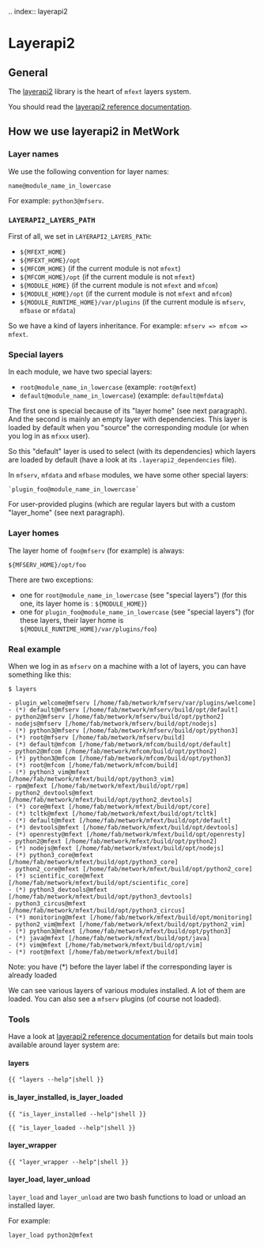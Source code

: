 .. index:: layerapi2
# Layerapi2

## General

The [layerapi2](https://github.com/metwork-framework/layerapi2) library is
the heart of `mfext` layers system.

You should read the [layerapi2 reference documentation](https://github.com/metwork-framework/layerapi2/blob/master/README.md).

## How we use layerapi2 in MetWork

### Layer names

We use the following convention for layer names:

    name@module_name_in_lowercase

For example: `python3@mfserv`.

### `LAYERAPI2_LAYERS_PATH`

First of all, we set in `LAYERAPI2_LAYERS_PATH`:

- `${MFEXT_HOME}`
- `${MFEXT_HOME}/opt`
- `${MFCOM_HOME}` (if the current module is not `mfext`)
- `${MFCOM_HOME}/opt` (if the current module is not `mfext`)
- `${MODULE_HOME}` (if the current module is not `mfext` and `mfcom`)
- `${MODULE_HOME}/opt` (if the current module is not `mfext` and `mfcom`)
- `${MODULE_RUNTIME_HOME}/var/plugins` (if the current module is `mfserv`, `mfbase` or `mfdata`)

So we have a kind of layers inheritance. For example: `mfserv => mfcom => mfext`.

### Special layers

In each module, we have two special layers:

- `root@module_name_in_lowercase` (example: `root@mfext`)
- `default@module_name_in_lowercase`) (example: `default@mfdata`)

The first one is special because of its "layer home" (see next paragraph). And the
second is mainly an empty layer with dependencies. This layer is loaded
by default when you "source" the corresponding module (or when you log in as `mfxxx` user).

So this "default" layer is used to select (with its dependencies) which layers are
loaded by default (have a look at its `.layerapi2_dependencies` file).

In `mfserv`, `mfdata` and `mfbase` modules, we have some other special layers:

    `plugin_foo@module_name_in_lowercase`

For user-provided plugins (which are regular layers but with a custom "layer_home" (see next
paragraph).

### Layer homes

The layer home of `foo@mfserv` (for example) is always:

    ${MFSERV_HOME}/opt/foo

There are two exceptions:

- one for `root@module_name_in_lowercase` (see "special layers") (for this one,
its layer home is : `${MODULE_HOME}`)
- one for `plugin_foo@module_name_in_lowercase` (see "special layers") (for these layers,
their layer home is `${MODULE_RUNTIME_HOME}/var/plugins/foo`)


### Real example

When we log in as `mfserv` on a machine with a lot of layers, you can have something like this:

```console
$ layers

- plugin_welcome@mfserv [/home/fab/metwork/mfserv/var/plugins/welcome]
- (*) default@mfserv [/home/fab/metwork/mfserv/build/opt/default]
- python2@mfserv [/home/fab/metwork/mfserv/build/opt/python2]
- nodejs@mfserv [/home/fab/metwork/mfserv/build/opt/nodejs]
- (*) python3@mfserv [/home/fab/metwork/mfserv/build/opt/python3]
- (*) root@mfserv [/home/fab/metwork/mfserv/build]
- (*) default@mfcom [/home/fab/metwork/mfcom/build/opt/default]
- python2@mfcom [/home/fab/metwork/mfcom/build/opt/python2]
- (*) python3@mfcom [/home/fab/metwork/mfcom/build/opt/python3]
- (*) root@mfcom [/home/fab/metwork/mfcom/build]
- (*) python3_vim@mfext [/home/fab/metwork/mfext/build/opt/python3_vim]
- rpm@mfext [/home/fab/metwork/mfext/build/opt/rpm]
- python2_devtools@mfext [/home/fab/metwork/mfext/build/opt/python2_devtools]
- (*) core@mfext [/home/fab/metwork/mfext/build/opt/core]
- (*) tcltk@mfext [/home/fab/metwork/mfext/build/opt/tcltk]
- (*) default@mfext [/home/fab/metwork/mfext/build/opt/default]
- (*) devtools@mfext [/home/fab/metwork/mfext/build/opt/devtools]
- (*) openresty@mfext [/home/fab/metwork/mfext/build/opt/openresty]
- python2@mfext [/home/fab/metwork/mfext/build/opt/python2]
- (*) nodejs@mfext [/home/fab/metwork/mfext/build/opt/nodejs]
- (*) python3_core@mfext [/home/fab/metwork/mfext/build/opt/python3_core]
- python2_core@mfext [/home/fab/metwork/mfext/build/opt/python2_core]
- (*) scientific_core@mfext [/home/fab/metwork/mfext/build/opt/scientific_core]
- (*) python3_devtools@mfext [/home/fab/metwork/mfext/build/opt/python3_devtools]
- python3_circus@mfext [/home/fab/metwork/mfext/build/opt/python3_circus]
- (*) monitoring@mfext [/home/fab/metwork/mfext/build/opt/monitoring]
- python2_vim@mfext [/home/fab/metwork/mfext/build/opt/python2_vim]
- (*) python3@mfext [/home/fab/metwork/mfext/build/opt/python3]
- (*) java@mfext [/home/fab/metwork/mfext/build/opt/java]
- (*) vim@mfext [/home/fab/metwork/mfext/build/opt/vim]
- (*) root@mfext [/home/fab/metwork/mfext/build]
```

Note: you have (*) before the layer label if the corresponding layer is already loaded

We can see various layers of various modules installed. A lot of them are loaded.
You can also see a `mfserv` plugins (of course not loaded).

### Tools

Have a look at [layerapi2 reference documentation](https://github.com/metwork-framework/layerapi2/blob/master/README.md) for details but main tools available around layer system are:

#### layers

```none
{{ "layers --help"|shell }}
```

#### is_layer_installed, is_layer_loaded

```none
{{ "is_layer_installed --help"|shell }}
```

```none
{{ "is_layer_loaded --help"|shell }}
```

#### layer_wrapper

```none
{{ "layer_wrapper --help"|shell }}
```


#### layer_load, layer_unload

`layer_load` and `layer_unload` are two bash functions to load or unload
an installed layer.

For example:

```none
layer_load python2@mfext
```
